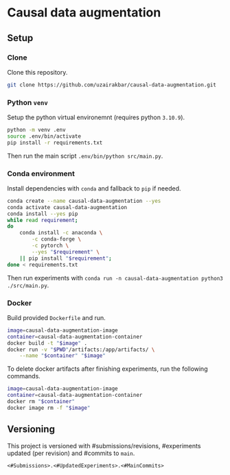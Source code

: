# Causal data augmentation

## Setup
### Clone
Clone this repository.
```bash
git clone https://github.com/uzairakbar/causal-data-augmentation.git
```

### Python `venv`
Setup the python virtual environemnt (requires python `3.10.9`).
```bash
python -m venv .env
source .env/bin/activate
pip install -r requirements.txt
```

Then run the main script `.env/bin/python src/main.py`.

### Conda environment
Install dependencies with `conda` and fallback to `pip` if needed.
```bash
conda create --name causal-data-augmentation --yes
conda activate causal-data-augmentation
conda install --yes pip
while read requirement;
do
    conda install -c anaconda \
        -c conda-forge \
        -c pytorch \
        --yes "$requirement" \
    || pip install "$requirement";
done < requirements.txt
```
Then run experiments with `conda run -n causal-data-augmentation python3 ./src/main.py`.

### Docker
Build provided `Dockerfile` and run.
```bash
image=causal-data-augmentation-image
container=causal-data-augmentation-container
docker build -t "$image" .
docker run -v "$PWD"/artifacts:/app/artifacts/ \
    --name "$container" "$image"
```

To delete docker artifacts after finishing experiments, run the following commands.
```bash
image=causal-data-augmentation-image
container=causal-data-augmentation-container
docker rm "$container"
docker image rm -f "$image"
```

## Versioning
This project is versioned with #submissions/revisions, #experiments updated (per revision) and #commits to `main`.
```
<#Submissions>.<#UpdatedExperiments>.<#MainCommits>
```
